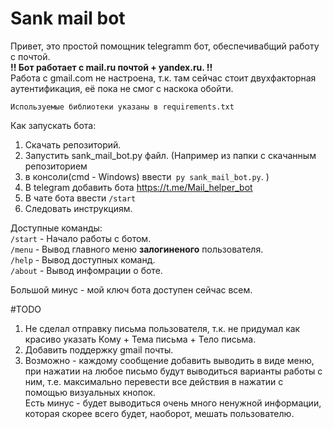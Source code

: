 # **Sank mail bot**
Привет, это простой помощник telegramm бот, обеспечивабщий работу с почтой.<br>
**!! Бот работает с mail.ru почтой + yandex.ru. !!** <br>
Работа с gmail.com не настроена, т.к. там сейчас стоит двухфакторная аутентификация, её пока не смог с наскока обойти.

`Используемые библиотеки указаны в requirements.txt`

Как запускать бота: 
1. Скачать репозиторий.
2. Запустить sank_mail_bot.py файл. (Например из папки с скачанным репозиторием 
3. в консоли(cmd - Windows) ввести` py sank_mail_bot.py`. )
4. В telegram добавить бота https://t.me/Mail_helper_bot
5. В чате бота ввести `/start`
6. Следовать инструкциям.

Доступные команды:<br>
`/start`  - Начало работы с ботом. <br>
`/menu` - Вывод главного меню **залогиненого** пользователя.<br>
`/help` - Вывод доступных команд.<br>
`/about` - Вывод инфомрации о боте.<br>

Большой минус - мой ключ бота доступен сейчас всем.

#TODO
1. Не сделал отправку письма пользователя, т.к. не придумал как красиво указать Кому + Тема письма + Тело письма.
2. Добавить поддержку gmail почты.
3. Возможно - каждому сообщение добавить выводить в виде меню, при нажатии на любое письмо будут выводиться варианты работы с ним, т.е. максимально перевести все действия в нажатии с помощью визуальных кнопок.<br>
Есть минус - будет выводиться очень много ненужной информации, которая скорее всего будет, наоборот, мешать пользователю.